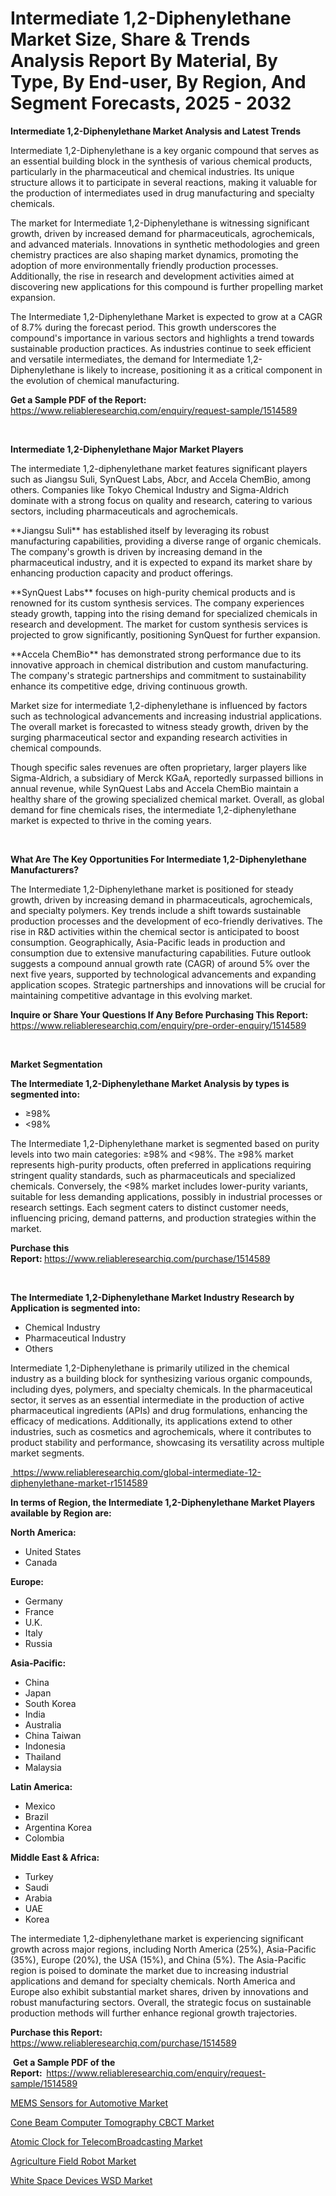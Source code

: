 <p><h1>Intermediate 1,2-Diphenylethane Market Size, Share & Trends Analysis Report By Material, By Type, By End-user, By Region, And Segment Forecasts, 2025 - 2032</h1></p><p><strong>Intermediate 1,2-Diphenylethane Market Analysis and Latest Trends</strong></p>
<p><p>Intermediate 1,2-Diphenylethane is a key organic compound that serves as an essential building block in the synthesis of various chemical products, particularly in the pharmaceutical and chemical industries. Its unique structure allows it to participate in several reactions, making it valuable for the production of intermediates used in drug manufacturing and specialty chemicals.</p><p>The market for Intermediate 1,2-Diphenylethane is witnessing significant growth, driven by increased demand for pharmaceuticals, agrochemicals, and advanced materials. Innovations in synthetic methodologies and green chemistry practices are also shaping market dynamics, promoting the adoption of more environmentally friendly production processes. Additionally, the rise in research and development activities aimed at discovering new applications for this compound is further propelling market expansion.</p><p>The Intermediate 1,2-Diphenylethane Market is expected to grow at a CAGR of 8.7% during the forecast period. This growth underscores the compound's importance in various sectors and highlights a trend towards sustainable production practices. As industries continue to seek efficient and versatile intermediates, the demand for Intermediate 1,2-Diphenylethane is likely to increase, positioning it as a critical component in the evolution of chemical manufacturing.</p></p>
<p><strong>Get a Sample PDF of the Report:&nbsp;</strong> <a href="https://www.reliableresearchiq.com/enquiry/request-sample/1514589?utm_campaign=1159&utm_medium=2&utm_source=Github&utm_content=ia&utm_term=29032025&utm_id=intermediate-12-diphenylethane">https://www.reliableresearchiq.com/enquiry/request-sample/1514589</a></p>
<p>&nbsp;</p>
<p><strong>Intermediate 1,2-Diphenylethane Major Market Players</strong></p>
<p><p>The intermediate 1,2-diphenylethane market features significant players such as Jiangsu Suli, SynQuest Labs, Abcr, and Accela ChemBio, among others. Companies like Tokyo Chemical Industry and Sigma-Aldrich dominate with a strong focus on quality and research, catering to various sectors, including pharmaceuticals and agrochemicals.</p><p>**Jiangsu Suli** has established itself by leveraging its robust manufacturing capabilities, providing a diverse range of organic chemicals. The company's growth is driven by increasing demand in the pharmaceutical industry, and it is expected to expand its market share by enhancing production capacity and product offerings.</p><p>**SynQuest Labs** focuses on high-purity chemical products and is renowned for its custom synthesis services. The company experiences steady growth, tapping into the rising demand for specialized chemicals in research and development. The market for custom synthesis services is projected to grow significantly, positioning SynQuest for further expansion.</p><p>**Accela ChemBio** has demonstrated strong performance due to its innovative approach in chemical distribution and custom manufacturing. The company's strategic partnerships and commitment to sustainability enhance its competitive edge, driving continuous growth.</p><p>Market size for intermediate 1,2-diphenylethane is influenced by factors such as technological advancements and increasing industrial applications. The overall market is forecasted to witness steady growth, driven by the surging pharmaceutical sector and expanding research activities in chemical compounds.</p><p>Though specific sales revenues are often proprietary, larger players like Sigma-Aldrich, a subsidiary of Merck KGaA, reportedly surpassed billions in annual revenue, while SynQuest Labs and Accela ChemBio maintain a healthy share of the growing specialized chemical market. Overall, as global demand for fine chemicals rises, the intermediate 1,2-diphenylethane market is expected to thrive in the coming years.</p></p>
<p>&nbsp;</p>
<p><strong>What Are The Key Opportunities For Intermediate 1,2-Diphenylethane Manufacturers?</strong></p>
<p><p>The Intermediate 1,2-Diphenylethane market is positioned for steady growth, driven by increasing demand in pharmaceuticals, agrochemicals, and specialty polymers. Key trends include a shift towards sustainable production processes and the development of eco-friendly derivatives. The rise in R&D activities within the chemical sector is anticipated to boost consumption. Geographically, Asia-Pacific leads in production and consumption due to extensive manufacturing capabilities. Future outlook suggests a compound annual growth rate (CAGR) of around 5% over the next five years, supported by technological advancements and expanding application scopes. Strategic partnerships and innovations will be crucial for maintaining competitive advantage in this evolving market.</p></p>
<p><strong>Inquire or Share Your Questions If Any Before Purchasing This Report:</strong> <a href="https://www.reliableresearchiq.com/enquiry/pre-order-enquiry/1514589?utm_campaign=1159&utm_medium=2&utm_source=Github&utm_content=ia&utm_term=29032025&utm_id=intermediate-12-diphenylethane">https://www.reliableresearchiq.com/enquiry/pre-order-enquiry/1514589</a></p>
<p>&nbsp;</p>
<p><strong>Market Segmentation</strong></p>
<p><strong>The Intermediate 1,2-Diphenylethane Market Analysis by types is segmented into:</strong></p>
<p><ul><li>≥98%</li><li><98%</li></ul></p>
<p><p>The Intermediate 1,2-Diphenylethane market is segmented based on purity levels into two main categories: ≥98% and <98%. The ≥98% market represents high-purity products, often preferred in applications requiring stringent quality standards, such as pharmaceuticals and specialized chemicals. Conversely, the <98% market includes lower-purity variants, suitable for less demanding applications, possibly in industrial processes or research settings. Each segment caters to distinct customer needs, influencing pricing, demand patterns, and production strategies within the market.</p></p>
<p><strong>Purchase this Report:&nbsp;</strong><a href="https://www.reliableresearchiq.com/purchase/1514589?utm_campaign=1159&utm_medium=2&utm_source=Github&utm_content=ia&utm_term=29032025&utm_id=intermediate-12-diphenylethane">https://www.reliableresearchiq.com/purchase/1514589</a></p>
<p>&nbsp;</p>
<p><strong>The Intermediate 1,2-Diphenylethane Market Industry Research by Application is segmented into:</strong></p>
<p><ul><li>Chemical Industry</li><li>Pharmaceutical Industry</li><li>Others</li></ul></p>
<p><p>Intermediate 1,2-Diphenylethane is primarily utilized in the chemical industry as a building block for synthesizing various organic compounds, including dyes, polymers, and specialty chemicals. In the pharmaceutical sector, it serves as an essential intermediate in the production of active pharmaceutical ingredients (APIs) and drug formulations, enhancing the efficacy of medications. Additionally, its applications extend to other industries, such as cosmetics and agrochemicals, where it contributes to product stability and performance, showcasing its versatility across multiple market segments.</p></p>
<p><a href="https://www.reliableresearchiq.com/global-intermediate-12-diphenylethane-market-r1514589?utm_campaign=1159&utm_medium=2&utm_source=Github&utm_content=ia&utm_term=29032025&utm_id=intermediate-12-diphenylethane">&nbsp;https://www.reliableresearchiq.com/global-intermediate-12-diphenylethane-market-r1514589</a></p>
<p><strong>In terms of Region, the Intermediate 1,2-Diphenylethane Market Players available by Region are:</strong></p>
<p>
    <p> <strong> North America: </strong>
        <ul>
            <li>United States</li>
            <li>Canada</li>
        </ul>
        </p> 
    <p> <strong> Europe: </strong>
        <ul>
            <li>Germany</li>
            <li>France</li>
            <li>U.K.</li>
            <li>Italy</li>
            <li>Russia</li>
        </ul>
        </p> 
    <p> <strong> Asia-Pacific: </strong>
        <ul>
            <li>China</li>
            <li>Japan</li>
            <li>South Korea</li>
            <li>India</li>
            <li>Australia</li>
            <li>China Taiwan</li>
            <li>Indonesia</li>
            <li>Thailand</li>
            <li>Malaysia</li>
        </ul>
        </p> 
    <p> <strong> Latin America: </strong>
        <ul>
            <li>Mexico</li>
            <li>Brazil</li>
            <li>Argentina Korea</li>
            <li>Colombia</li>
        </ul>
        </p> 
    <p> <strong> Middle East & Africa: </strong>
        <ul>
            <li>Turkey</li>
            <li>Saudi</li>
            <li>Arabia</li>
            <li>UAE</li>
            <li>Korea</li>
        </ul>
    </p>
    </p>
<p><p>The intermediate 1,2-diphenylethane market is experiencing significant growth across major regions, including North America (25%), Asia-Pacific (35%), Europe (20%), the USA (15%), and China (5%). The Asia-Pacific region is poised to dominate the market due to increasing industrial applications and demand for specialty chemicals. North America and Europe also exhibit substantial market shares, driven by innovations and robust manufacturing sectors. Overall, the strategic focus on sustainable production methods will further enhance regional growth trajectories.</p></p>
<p><strong>Purchase this Report: </strong><a href="https://www.reliableresearchiq.com/purchase/1514589?utm_campaign=1159&utm_medium=2&utm_source=Github&utm_content=ia&utm_term=29032025&utm_id=intermediate-12-diphenylethane">https://www.reliableresearchiq.com/purchase/1514589</a></p>
<p>&nbsp;<strong>Get a Sample PDF of the Report:&nbsp;&nbsp;</strong><a href="https://www.reliableresearchiq.com/enquiry/request-sample/1514589?utm_campaign=1159&utm_medium=2&utm_source=Github&utm_content=ia&utm_term=29032025&utm_id=intermediate-12-diphenylethane">https://www.reliableresearchiq.com/enquiry/request-sample/1514589</a></p>
<p><strong></strong></p>
<p><p><a href="https://github.com/rndwazeri/Market-Research-Report-List-1/blob/main/mems-sensors-for-automotive-market.md?utm_campaign=1159&utm_medium=2&utm_source=Github&utm_content=ia&utm_term=29032025&utm_id=intermediate-12-diphenylethane">MEMS Sensors for Automotive Market</a></p><p><a href="https://github.com/nikkoureta1y/Market-Research-Report-List-1/blob/main/cone-beam-computer-tomography-cbct-market.md?utm_campaign=1159&utm_medium=2&utm_source=Github&utm_content=ia&utm_term=29032025&utm_id=intermediate-12-diphenylethane">Cone Beam Computer Tomography CBCT Market</a></p><p><a href="https://github.com/lolahberkik5/Market-Research-Report-List-1/blob/main/atomic-clock-for-telecombroadcasting-market.md?utm_campaign=1159&utm_medium=2&utm_source=Github&utm_content=ia&utm_term=29032025&utm_id=intermediate-12-diphenylethane">Atomic Clock for TelecomBroadcasting Market</a></p><p><a href="https://github.com/bloggglazaie/Market-Research-Report-List-1/blob/main/agriculture-field-robot-market.md?utm_campaign=1159&utm_medium=2&utm_source=Github&utm_content=ia&utm_term=29032025&utm_id=intermediate-12-diphenylethane">Agriculture Field Robot Market</a></p><p><a href="https://github.com/dubelsuehsik/Market-Research-Report-List-1/blob/main/white-space-devices-wsd-market.md?utm_campaign=1159&utm_medium=2&utm_source=Github&utm_content=ia&utm_term=29032025&utm_id=intermediate-12-diphenylethane">White Space Devices WSD Market</a></p></p>